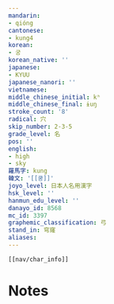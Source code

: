 ```yaml
---
mandarin:
- qióng
cantonese:
- kung4
korean:
- 궁
korean_native: ''
japanese:
- KYUU
japanese_nanori: ''
vietnamese:
middle_chinese_initial: kʰ
middle_chinese_final: ɨuŋ
stroke_count: '8'
radical: 穴
skip_number: 2-3-5
grade_level: 名
pos: ''
english:
- high
- sky
羅馬字: kung
韓文: '[[쿵]]'
joyo_level: 日本人名用漢字
hsk_level: ''
hanmun_edu_level: ''
danayo_id: 8568
mc_id: 3397
graphemic_classification: 弓
stand_in: 穹窿
aliases:
---
```

```meta-bind-embed
[[nav/char_info]]
```

# Notes
